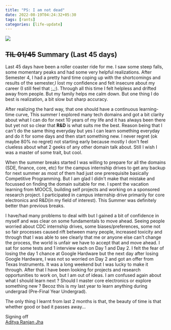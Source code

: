 ```yaml
---
title: "PS: I am not dead"
date: 2022-08-19T04:24:32+05:30
tags: [rants]
categories: [life-update]
---
```


![](image02.jpg)

## ~~TIL 01/45~~ Summary (Last 45 days)

Last 45 days have been a roller coaster ride for me. I saw some steep falls, some momentary peaks and had some very helpful realizations. After Semester 4, I had a pretty hard time coping up with the shortcomings and results of the semester,I lost my confidence and felt insecure about my career (I still feel that ;_;). Through all this time I felt helpless and drifted away from people. But my family helps me calm down. But one thing I do best is realization, a bit slow but sharp accuracy. 

After realizing the hard way, that one should have a continuous learning-time curve, This summer I explored many tech domains and got a bit clarity about what I can do for next 10 years of my life and it has always been there but yet not so clear that **R&D** is what suits me the best. Reason being that I can't do the same thing everyday but yes I can learn something everyday and do it for some days and then start something new. I never regret (ok maybe 80% no regret) not starting early because mostly I don't feel clueless about what 2 geeks of any other domain talk about. Still I wish I was a master of some trait, but cool.

When the summer breaks started I was willing to prepare for all the domains (SDE, finance, core, etc) for the campus internship drives to get any backup for next summer as most of them had just one prerequisite basically Competitive Programming. But I am glad I didn't make that mistake and focussed on finding the domain suitable for me. I spent the vacation learning from MOOCS, building self projects and working on a sponsored research project. I participated in campus internship drive primarily for core electronics and R&D(in my field of interest). This Summer was definitely better than previous breaks.

I have/had many problems to deal with but I gained a bit of confidence in myself and was clear on some fundamentals to move ahead. Seeing people worried about CDC internship drives, some biases/preferences, some not so fair processes caused rift between many people, increased toxicity and through that I was able to see clearly that me or anyone else can't change the process, the world is unfair we have to accept that and move ahead. I sat for some tests and 1 interview each on Day 1 and Day 2. I felt the fear of losing the day 1 chance at Google Hardware but the next day after losing Google Hardware, I was not so worried on Day 2 and got an offer from Texas Instruments. It was a long weekend but I was lucky to make it through. After that I have been looking for projects and research opportunities to work on, but I am out of ideas. I am confused again about what I should learn next ? Should I master core electronics or explore something new ? Becoz this is my last year to learn anything during undergrad (Pre-Final Year Undergrad).

The only thing I learnt from last 2 months is that, the beauty of time is that whether good or bad it passes away...
 
Signing off \
[Aditya Ranjan Jha](https://github.com/adi4comp)





